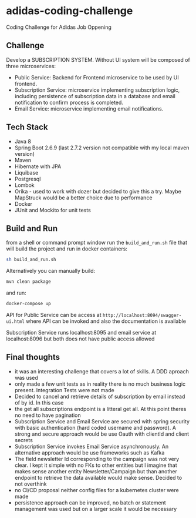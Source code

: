 # adidas-coding-challenge
Coding Challenge for Adidas Job Oppening

## Challenge
Develop a SUBSCRIPTION SYSTEM. Without UI system will be composed of three microservices:
- Public Service: Backend for Frontend microservice to be used by UI frontend.
- Subscription Service: microservice implementing subscription logic, including persistence of subscription  data in a database and email notification to confirm process is completed.
- Email Service: microservice implementing email notifications.

## Tech Stack

- Java 8
- Spring Boot 2.6.9 (last 2.7.2 version not compatible with my local maven version)
- Maven
- Hibernate with JPA
- Liquibase
- Postgresql
- Lombok
- Orika - used to work with dozer but decided to give this a try. Maybe MapStruck would be a better choice due to performance
- Docker
- JUnit and Mockito for unit tests

## Build and Run

from a shell or command prompt window run the `build_and_run.sh` file that will build the project and run in docker containers:
```bash
sh build_and_run.sh
```


Alternatively you can manually build:
```bash
mvn clean package
```

and run:
```bash
docker-compose up
```


API for Public Service can be access at `http://localhost:8094/swagger-ui.html` where API can be invoked and also the documentation is available

Subscription Service runs localhost:8095 and email service at localhost:8096 but both does not have public access allowed

## Final thoughts

- it was an interesting challenge that covers a lot of skills. A DDD aproach was used
- only made a few unit tests as in reality there is no much business logic present. Integration Tests were not made
- Decided to cancel and retrieve details of subscription by email instead of by id. In this case
- the get all subscriptions endpoint is a litteral get all. At this point theres no need to have pagination
- Subscription Service and Email Service are secured with spring security with basic authentication (hard coded username and password). A strong and secure approach would be use Oauth with clientId and client secrets
- Subscription Service invokes Email Service asynchronously. An alternative approach would be use frameworks such as Kafka
- The field newsletter Id corresponding to the campaign was not very clear. I kept it simple with no FKs to other entities but I imagine that makes sense another entity Newsletter/Campaign but than another endpoint to retrieve the data available would make sense. Decided to not overthink
- no CI/CD proposal neither config files for a kubernetes cluster were made
- persistence approach can be improved, no batch or statement management was used but on a larger scale it would be necessary
